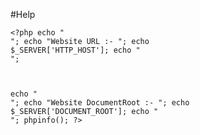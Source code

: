 #Help

<code><?php
echo "<br>";
echo "Website URL :- ";
echo  $_SERVER['HTTP_HOST'];
echo "<br>";


echo "<br>";
echo "Website DocumentRoot :- ";
echo $_SERVER['DOCUMENT_ROOT'];
echo "<br>";
phpinfo();
?></code>
